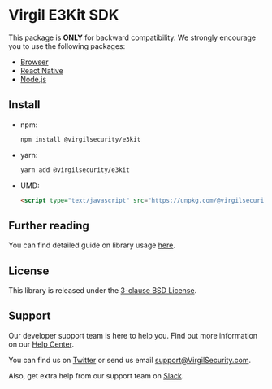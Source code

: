 # Virgil E3Kit SDK
This package is **ONLY** for backward compatibility. We strongly encourage you to use the following packages:
- [Browser](https://github.com/VirgilSecurity/virgil-e3kit-js/tree/master/packages/e3kit-browser)
- [React Native](https://github.com/VirgilSecurity/virgil-e3kit-js/tree/master/packages/e3kit-native)
- [Node.js](https://github.com/VirgilSecurity/virgil-e3kit-js/tree/master/packages/e3kit-node)

## Install
- npm:
  ```sh
  npm install @virgilsecurity/e3kit
  ```
- yarn:
  ```sh
  yarn add @virgilsecurity/e3kit
  ```
- UMD:
  ```html
  <script type="text/javascript" src="https://unpkg.com/@virgilsecurity/e3kit@^2.0.0/dist/browser.umd.js"></script>
  ```

## Further reading
You can find detailed guide on library usage [here](https://github.com/VirgilSecurity/virgil-e3kit-js).

## License
This library is released under the [3-clause BSD License](LICENSE).

## Support
Our developer support team is here to help you. Find out more information on our [Help Center](https://help.virgilsecurity.com).

You can find us on [Twitter](https://twitter.com/VirgilSecurity) or send us email support@VirgilSecurity.com.

Also, get extra help from our support team on [Slack](https://virgilsecurity.com/join-community).

